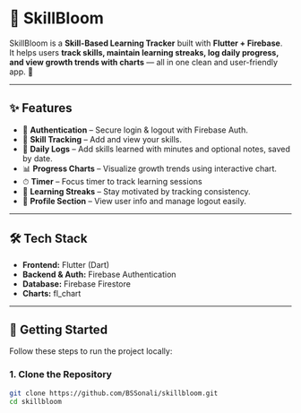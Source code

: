 # 🌱 SkillBloom

SkillBloom is a **Skill-Based Learning Tracker** built with **Flutter + Firebase**.  
It helps users **track skills, maintain learning streaks, log daily progress, and view growth trends with charts** — all in one clean and user-friendly app. 🚀

---

## ✨ Features

- 🔐 **Authentication** – Secure login & logout with Firebase Auth.  
- 🌱 **Skill Tracking** – Add and view your skills.
- 📅 **Daily Logs** – Add skills learned with minutes and optional notes, saved by date.
- 📊 **Progress Charts** – Visualize growth trends using interactive chart.
- ⏱ **Timer** – Focus timer to track learning sessions
- 🔔 **Learning Streaks** – Stay motivated by tracking consistency. 
- 👤 **Profile Section** – View user info and manage logout easily. 

---

## 🛠️ Tech Stack

- **Frontend:** Flutter (Dart)  
- **Backend & Auth:** Firebase Authentication  
- **Database:** Firebase Firestore  
- **Charts:** fl_chart  

---

## 🚀 Getting Started

Follow these steps to run the project locally:

### 1. Clone the Repository
```bash
git clone https://github.com/BSSonali/skillbloom.git
cd skillbloom
